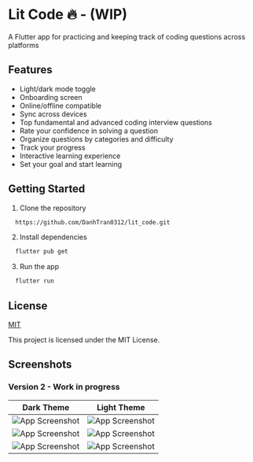 
# Lit Code 🔥 - (WIP)
 
A Flutter app for practicing and keeping track of coding questions across platforms


## Features

- Light/dark mode toggle
- Onboarding screen
- Online/offline compatible 
- Sync across devices
- Top fundamental and advanced coding interview questions 
- Rate your confidence in solving a question
- Organize questions by categories and difficulty
- Track your progress 
- Interactive learning experience
- Set your goal and start learning


## Getting Started
1. Clone the repository

```bash
  https://github.com/DanhTran0312/lit_code.git
```
2. Install dependencies
```bash
  flutter pub get
```
3. Run the app
```bash
  flutter run
```


## License

[MIT](https://choosealicense.com/licenses/mit/)



This project is licensed under the MIT License.
## Screenshots
### Version 2 - Work in progress
| Dark Theme | Light Theme |
| ------------- | ------------- |
| ![App Screenshot](https://iili.io/H04bzPe.png)  | ![App Screenshot](https://iili.io/H04bucb.png)  |
| ![App Screenshot](https://iili.io/H04boo7.png) | ![App Screenshot](https://iili.io/H04bASj.png)  |
|![App Screenshot](https://iili.io/H04bxV9.png)|![App Screenshot](https://iili.io/H04b5Hx.png)|

